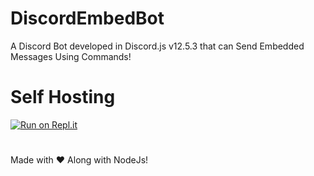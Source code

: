 # DiscordEmbedBot
A Discord Bot developed in Discord.js v12.5.3 that can Send Embedded Messages Using Commands!

# Self Hosting
[![Run on Repl.it](https://repl.it/badge/github/allboutdiscord/discordembedbot)](https://repl.it/github/allboutdiscord/discordembedbot)
#

Made with :heart: Along with NodeJs!
